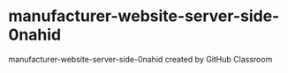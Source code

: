 # manufacturer-website-server-side-0nahid
manufacturer-website-server-side-0nahid created by GitHub Classroom
